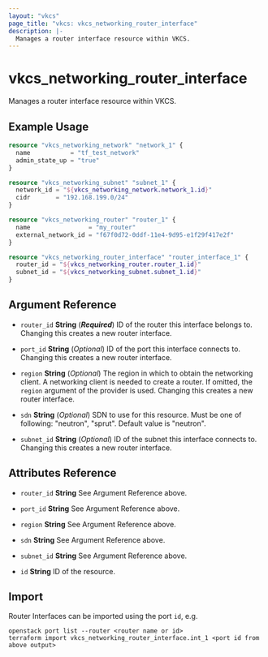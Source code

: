 ```yaml
---
layout: "vkcs"
page_title: "vkcs: vkcs_networking_router_interface"
description: |-
  Manages a router interface resource within VKCS.
---
```


# vkcs_networking_router_interface

Manages a router interface resource within VKCS.

## Example Usage
```terraform
resource "vkcs_networking_network" "network_1" {
  name           = "tf_test_network"
  admin_state_up = "true"
}

resource "vkcs_networking_subnet" "subnet_1" {
  network_id = "${vkcs_networking_network.network_1.id}"
  cidr       = "192.168.199.0/24"
}

resource "vkcs_networking_router" "router_1" {
  name                = "my_router"
  external_network_id = "f67f0d72-0ddf-11e4-9d95-e1f29f417e2f"
}

resource "vkcs_networking_router_interface" "router_interface_1" {
  router_id = "${vkcs_networking_router.router_1.id}"
  subnet_id = "${vkcs_networking_subnet.subnet_1.id}"
}
```

## Argument Reference
- `router_id` **String** (***Required***) ID of the router this interface belongs to. Changing this creates a new router interface.

- `port_id` **String** (*Optional*) ID of the port this interface connects to. Changing this creates a new router interface.

- `region` **String** (*Optional*) The region in which to obtain the networking client. A networking client is needed to create a router. If omitted, the `region` argument of the provider is used. Changing this creates a new router interface.

- `sdn` **String** (*Optional*) SDN to use for this resource. Must be one of following: "neutron", "sprut". Default value is "neutron".

- `subnet_id` **String** (*Optional*) ID of the subnet this interface connects to. Changing this creates a new router interface.


## Attributes Reference
- `router_id` **String** See Argument Reference above.

- `port_id` **String** See Argument Reference above.

- `region` **String** See Argument Reference above.

- `sdn` **String** See Argument Reference above.

- `subnet_id` **String** See Argument Reference above.

- `id` **String** ID of the resource.



## Import

Router Interfaces can be imported using the port `id`, e.g.

```shell
openstack port list --router <router name or id>
terraform import vkcs_networking_router_interface.int_1 <port id from above output>
```
